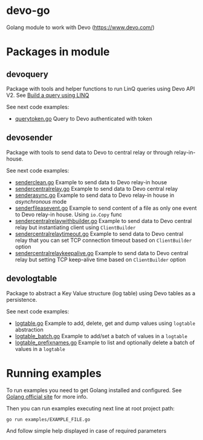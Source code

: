 # devo-go
Golang module to work with Devo (https://www.devo.com/)

# Packages in module

## devoquery

Package with tools and helper functions to run LinQ queries using Devo API V2. See [Build a query using LINQ](https://docs.devo.com/confluence/ndt/searching-data/building-a-query/build-a-query-using-linq)

See next code examples:
* [querytoken.go](./examples/querytoken.go) Query to Devo authenticated with token

## devosender

Package with tools to send data to Devo to central relay or through relay-in-house.

See next code examples:
* [senderclean.go](./examples/senderclean.go) Example to send data to Devo relay-in house
* [sendercentralrelay.go](./examples/sendercentralrelay.go) Example to send data to Devo central relay
* [senderasync.go](./examples/senderasync.go) Example to send data to Devo relay-in house in _asynchronous_ mode
* [senderfileasevent.go](./examples/senderfileasevent.go) Example to send content of a file as only one event to Devo relay-in house. Using `io.Copy` func
* [sendercentralrelaywithbuilder.go](./examples/sendercentralrelaywithbuilder.go) Example to send data to Devo central relay but instantiating client using `ClientBuilder`
* [sendercentralrelaytimeout.go](./examples/sendercentralrelaytimeout.go) Example to send data to Devo central relay that you can set TCP connection timeout based on `ClientBuilder` option
* [sendercentralrelaykeepalive.go](./examples/sendercentralrelaykeepalive.go) Example to send data to Devo central relay but setting TCP keep-alive time based on `ClientBuilder` option

## devologtable

Package to abstract a Key Value structure (log table) using Devo tables as a persistence.

See next code examples:
* [logtable.go](./examples/logtable.go) Example to add, delete, get and dump values using `logtable` abstraction
* [logtable_batch.go](./examples/logtable_batch.go) Example to add/set a batch of values in a `logtable`
* [logtable_prefixnames.go](./examples/logtable_prefixnames.go) Example to list and optionally delete a batch of values in a `logtable`

# Running examples

To run examples you need to get Golang installed and configured. See [Golang official site](https://golang.org/) for more info.

Then you can run examples executing next line at root project path:
```bash
go run examples/EXAMPLE_FILE.go
```

And follow simple help displayed in case of required parameters
